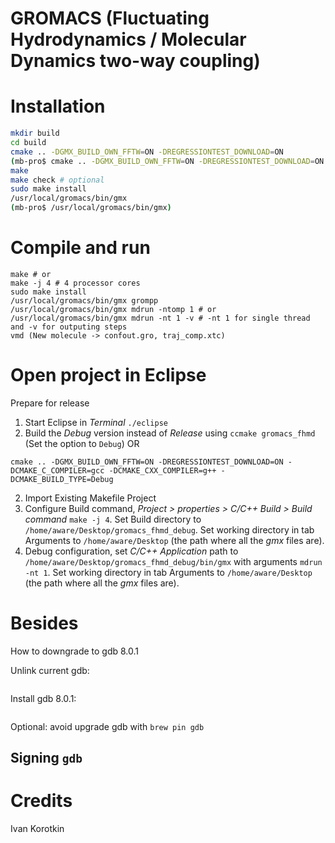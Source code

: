 # GROMACS (Fluctuating Hydrodynamics / Molecular Dynamics two-way coupling)

# Installation
```bash
mkdir build
cd build
cmake .. -DGMX_BUILD_OWN_FFTW=ON -DREGRESSIONTEST_DOWNLOAD=ON
(mb-pro$ cmake .. -DGMX_BUILD_OWN_FFTW=ON -DREGRESSIONTEST_DOWNLOAD=ON -DCMAKE_C_COMPILER=gcc -DCMAKE_CXX_COMPILER=g++)
make
make check # optional
sudo make install
/usr/local/gromacs/bin/gmx
(mb-pro$ /usr/local/gromacs/bin/gmx)
```

# Compile and run

```
make # or
make -j 4 # 4 processor cores
sudo make install
/usr/local/gromacs/bin/gmx grompp
/usr/local/gromacs/bin/gmx mdrun -ntomp 1 # or
/usr/local/gromacs/bin/gmx mdrun -nt 1 -v # -nt 1 for single thread and -v for outputing steps
vmd (New molecule -> confout.gro, traj_comp.xtc)
```
# Open project in Eclipse

Prepare for release




1. Start Eclipse in _Terminal_ ```./eclipse```
1. Build the _Debug_ version instead of _Release_ using ```ccmake gromacs_fhmd``` (Set the option to ```Debug```)
OR
```
cmake .. -DGMX_BUILD_OWN_FFTW=ON -DREGRESSIONTEST_DOWNLOAD=ON -DCMAKE_C_COMPILER=gcc -DCMAKE_CXX_COMPILER=g++ -DCMAKE_BUILD_TYPE=Debug
```

2. Import Existing Makefile Project
3. Configure Build command, _Project > properties > C/C++ Build > Build command_ ```make -j 4```. Set Build directory to ```/home/aware/Desktop/gromacs_fhmd_debug```. Set working directory in tab Arguments to  ```/home/aware/Desktop``` (the path where all the *gmx* files are).
4. Debug configuration, set _C/C++ Application_ path to ```/home/aware/Desktop/gromacs_fhmd_debug/bin/gmx``` with arguments ```mdrun -nt 1```. Set working directory in tab Arguments to  ```/home/aware/Desktop``` (the path where all the *gmx* files are).

# Besides

How to downgrade to gdb 8.0.1

Unlink current gdb: 
```brew unlink gdb
```

Install gdb 8.0.1: 
```brew install https://raw.githubusercontent.com/Homebrew/homebrew-core/9ec9fb27a33698fc7636afce5c1c16787e9ce3f3/Formula/gdb.rb
```
Optional: avoid upgrade gdb with 
```brew pin gdb```

## Signing `gdb`

# Credits
Ivan Korotkin

